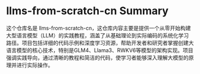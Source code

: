 # llms-from-scratch-cn Summary

这个仓库名是 llms-from-scratch-cn，这仓库内容主要是提供一个从零开始构建大型语言模型（LLM）的实践教程，涵盖了从基础理论到实际编码的系统化学习路径。项目包括详细的代码示例和深度学习资源，帮助开发者和研究者掌握创建大语言模型的核心技术，特别是GLM4、Llama3、RWKV6等模型的架构实现。项目强调实践导向，通过清晰的教程和简洁的代码，使学习者能够深入理解大模型的原理并进行实际操作。